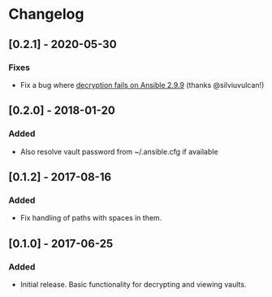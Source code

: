 # Changelog

## [0.2.1] - 2020-05-30

### Fixes

- Fix a bug where [decryption fails on Ansible 2.9.9](https://github.com/codeflows/vaulty/issues/9) (thanks @silviuvulcan!)

## [0.2.0] - 2018-01-20

### Added

- Also resolve vault password from ~/.ansible.cfg if available

## [0.1.2] - 2017-08-16

### Added

- Fix handling of paths with spaces in them.

## [0.1.0] - 2017-06-25

### Added

- Initial release. Basic functionality for decrypting and viewing vaults.

